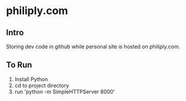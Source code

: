 # philiply.com

## Intro

Storing dev code in github while personal site is hosted on philiply.com.

## To Run
1. Install Python
2. cd to project directory
3. run 'python -m SimpleHTTPServer 8000'
